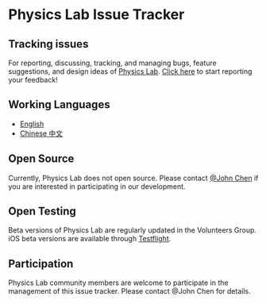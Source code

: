 # Physics Lab Issue Tracker

## Tracking issues
For reporting, discussing, tracking, and managing bugs, feature suggestions, and design ideas of [Physics Lab](https://www.turtlesim.com/physics-lab/index.html). [Click here](https://github.com/NetLogo-Mobile/Physics-Lab-Issue-Tracker/issues) to start reporting your feedback!

## Working Languages
* [English](https://github.com/NetLogo-Mobile/Physics-Lab-Issue-Tracker/)
* [Chinese 中文](https://gitee.com/turtle-sim/physics-lab-issue-tracker)

## Open Source
Currently, Physics Lab does not open source. Please contact [@John Chen](https://gitee.com/civitasjohn) if you are interested in participating in our development.

## Open Testing
Beta versions of Physics Lab are regularly updated in the Volunteers Group. iOS beta versions are available through [Testflight](https://testflight.apple.com/join/tGtt3yIq).

## Participation
Physics Lab community members are welcome to participate in the management of this issue tracker. Please contact @John Chen for details.
